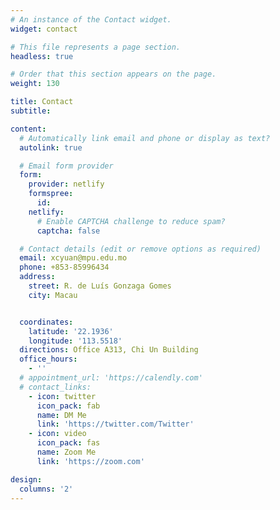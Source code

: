 ```yaml
---
# An instance of the Contact widget.
widget: contact

# This file represents a page section.
headless: true

# Order that this section appears on the page.
weight: 130

title: Contact
subtitle:

content:
  # Automatically link email and phone or display as text?
  autolink: true

  # Email form provider
  form:
    provider: netlify
    formspree:
      id:
    netlify:
      # Enable CAPTCHA challenge to reduce spam?
      captcha: false

  # Contact details (edit or remove options as required)
  email: xcyuan@mpu.edu.mo
  phone: +853-85996434
  address:
    street: R. de Luís Gonzaga Gomes
    city: Macau 


  coordinates:
    latitude: '22.1936'
    longitude: '113.5518'
  directions: Office A313, Chi Un Building
  office_hours:
    - ''
  # appointment_url: 'https://calendly.com'
  # contact_links:
    - icon: twitter
      icon_pack: fab
      name: DM Me
      link: 'https://twitter.com/Twitter'
    - icon: video
      icon_pack: fas
      name: Zoom Me
      link: 'https://zoom.com'

design:
  columns: '2'
---
```

